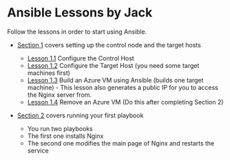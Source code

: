 # Ansible Lessons by Jack  

Follow the lessons in order to start using Ansible. 

- [Section 1](./1_SetUp/) covers setting up the control node and the target hosts
    - [Lesson 1.1](./1_SetUp/1.1_Configure_Control_Host/) Configure the Control Host
    - [Lesson 1.2](./1_SetUp/1.2_Configure_Target_Hosts/) Configure the Target Host (you need some target machines first)
    - [Lesson 1.3](./1_SetUp/1.3_Build_Azure_VM/) Build an Azure VM using Ansible (builds one target machine)
            - This lesson also generates a public IP for you to access the Nginx server from.
    - [Lesson 1.4](./1_SetUp/1.4_Remove_Azure_VM/) Remove an Azure VM (Do this after completing Section 2)

- [Section 2](./2_Intro_to_Ansible/) covers running your first playbook
    - You run two playbooks
    - The first one installs Nginx 
    - The second one modifies the main page of Nginx and restarts the service
